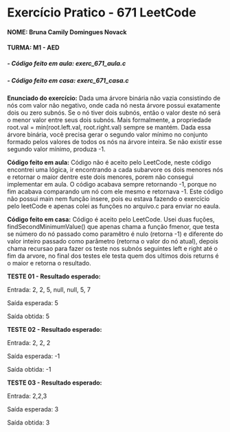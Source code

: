 # Exercício Pratico - 671 LeetCode

#### NOME: Bruna Camily Domingues Novack


#### TURMA: M1 - AED


##### - Código feito em aula: exerc_671_aula.c


##### - Código feito em casa: exerc_671_casa.c


**Enunciado do exercício:** Dada uma árvore binária não vazia consistindo de nós com valor não negativo, onde cada nó nesta árvore possui exatamente dois ou zero subnós. Se o nó tiver dois subnós, então o valor deste nó será o menor valor entre seus dois subnós. Mais formalmente, a propriedade  root.val = min(root.left.val, root.right.val) sempre se mantém.
Dada essa árvore binária, você precisa gerar o segundo valor mínimo no conjunto formado pelos valores de todos os nós na árvore inteira.
Se não existir esse segundo valor mínimo, produza -1.


**Código feito em aula:** Código não é aceito pelo LeetCode, neste código encontrei uma lógica, ir encontrando a cada subarvore os dois menores nós e retornar o maior dentre este dois menores, porem não consegui implementar em aula. O código acabava sempre retornando -1, porque no fim acabava comparando um nó com ele mesmo e retornava -1.
Este código não possui main nem função insere, pois eu estava fazendo o exercício pelo leetCode e apenas colei as funções no arquivo.c para enviar no eaula.

**Código feito em casa:** Código é aceito pelo LeetCode. Usei duas fuções, findSecondMinimumValue() que apenas chama a função fmenor, que testa se número do nó passado como paramêtro é nulo (retorna -1) e diferente do valor inteiro passado como parâmetro (retorna o valor do nó atual), depois chama recursao para fazer os teste nos subnós seguintes left e right até o fim da arvore, no final dos testes ele testa quem dos ultimos dois returns é o maior e retorna o resultado.


**TESTE 01 - Resultado esperado:**


Entrada: 2, 2, 5, null, null, 5, 7


Saída esperada: 5


Saída obtida: 5


**TESTE 02 - Resultado esperado:** 


Entrada: 2, 2, 2


Saída esperada: -1


Saída obtida: -1


**TESTE 03 - Resultado esperado:**


Entrada: 2,2,3


Saída esperada: 3


Saída obtida: 3

